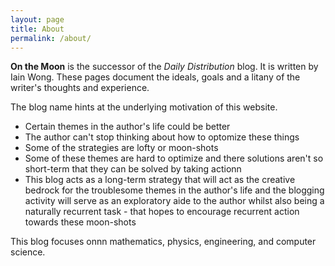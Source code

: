 ```yaml
---
layout: page
title: About
permalink: /about/
---
```


__On the Moon__ is the successor of the _Daily Distribution_ blog. It is written by Iain Wong. These pages document the ideals, goals and a litany of the writer's thoughts and experience.

The blog name hints at the underlying motivation of this website.

- Certain themes in the author's life could be better
- The author can't stop thinking about how to optomize these things
- Some of the strategies are lofty or moon-shots
- Some of these themes are hard to optimize and there solutions aren't so short-term that they can be solved by taking actionn
- This blog acts as a long-term strategy that will act as the creative bedrock for the troublesome themes in the author's life and the blogging activity will serve as an exploratory aide to the author whilst also being a naturally recurrent task - that hopes to encourage recurrent action towards these moon-shots

This blog focuses onnn mathematics, physics, engineering, and computer science.
